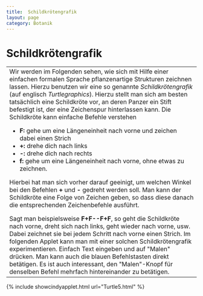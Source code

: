 ```yaml
---
title:  Schildkrötengrafik 
layout: page
category: Botanik
---
```

<div class="content"><h1><a name="Schildkr_195_182tengrafik"></a>  Schildkrötengrafik </h1>
<p></p>
<table><tr><td width="800">
Wir werden im Folgenden sehen, wie sich mit Hilfe einer einfachen formalen Sprache
pflanzenartige Strukturen zeichnen lassen.
Hierzu benutzen wir eine so genannte <em>Schildkrötengrafik</em> (auf englisch <em>Turtlegraphics</em>).
Hierzu stellt man sich am besten tatsächlich eine Schildkröte vor, an deren 
Panzer ein Stift befestigt ist, der eine Zeichenspur hinterlassen kann.
Die Schildkröte kann einfache Befehle  verstehen
<p></p> <ul>
<li> <strong>F:</strong> gehe um eine Längeneinheit nach vorne und zeichen dabei einen Strich
</li> <li> <strong>+:</strong> drehe dich nach links
</li> <li> <strong>-:</strong> drehe dich nach rechts
</li> <li> <strong>f:</strong> gehe um eine Längeneinheit nach vorne, ohne etwas zu zeichnen.
</li></ul> 
<p></p>
Hierbei hat man sich vorher darauf geeinigt, um welchen Winkel bei den Befehlen <strong>+</strong> und <strong>-</strong> gedreht werden soll.
Man kann der Schildkröte eine Folge von Zeichen geben, so dass diese danach die entsprechenden Zeichenbefehle ausführt.
<p></p>
Sagt man beispielsweise <strong>F+F--F+F</strong>, so geht die Schildkröte nach vorne, dreht sich nach links, geht wieder nach vorne, usw.
Dabei zeichnet sie bei jedem Schritt nach vorne einen Strich.
Im folgenden Applet kann man mit einer solchen Schildkrötengrafik experimentieren. Einfach Text eingeben und auf "Malen" drücken.
Man kann auch die blauen Befehlstasten direkt betätigen.
Es ist auch interessant, den "Malen"-Knopf für denselben Befehl mehrfach hintereinander zu betätigen. 
</td></tr></table>
<p></p>
{% include showcindyapplet.html url="Turtle5.html" %}

  